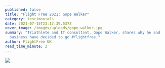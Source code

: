 ```yaml
---
published: false
title: "Flight Free 2021: Gope Walker"
category: testimonials
date: 2021-07-15T23:17:39.537Z
cover_image: /images/uploads/gope-walker.jpg
summary: "Triathlete and IT consultant, Gope Walker, shares why he and his
  business have decided to go #flightfree."
author: FlightFree UK
read_time_minute: 2
---
```

![](/images/uploads/gope-walker-quote.jpg)